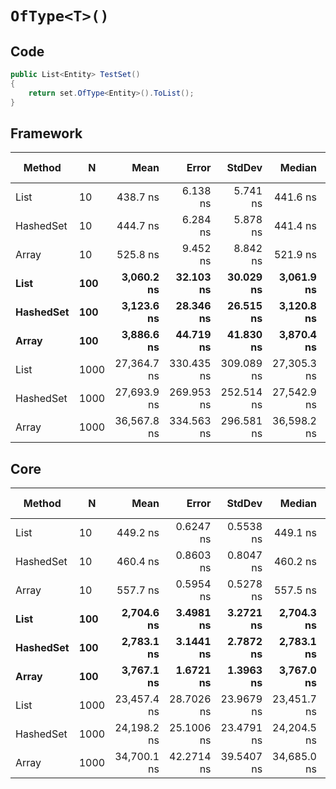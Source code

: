 # `OfType<T>()`

## Code
```csharp
public List<Entity> TestSet()
{
    return set.OfType<Entity>().ToList();
}
```

## Framework
|    Method |    N |        Mean |      Error |     StdDev |      Median |         Min |         Max |  Gen 0 |  Gen 1 | Gen 2 | Allocated |
|---------- |----- |------------:|-----------:|-----------:|------------:|------------:|------------:|-------:|-------:|------:|----------:|
|      List |   10 |    438.7 ns |   6.138 ns |   5.741 ns |    441.6 ns |    431.4 ns |    446.9 ns | 0.0911 |      - |     - |     432 B |
| HashedSet |   10 |    444.7 ns |   6.284 ns |   5.878 ns |    441.4 ns |    439.5 ns |    455.6 ns | 0.0911 |      - |     - |     432 B |
|     Array |   10 |    525.8 ns |   9.452 ns |   8.842 ns |    521.9 ns |    516.8 ns |    540.9 ns | 0.0896 |      - |     - |     424 B |
|      **List** |  **100** |  **3,060.2 ns** |  **32.103 ns** |  **30.029 ns** |  **3,061.9 ns** |  **3,017.1 ns** |  **3,133.0 ns** | **0.4845** |      **-** |     **-** |    **2296 B** |
| **HashedSet** |  **100** |  **3,123.6 ns** |  **28.346 ns** |  **26.515 ns** |  **3,120.8 ns** |  **3,093.1 ns** |  **3,168.0 ns** | **0.4845** |      **-** |     **-** |    **2296 B** |
|     **Array** |  **100** |  **3,886.6 ns** |  **44.719 ns** |  **41.830 ns** |  **3,870.4 ns** |  **3,833.7 ns** |  **3,963.1 ns** | **0.4807** |      **-** |     **-** |    **2288 B** |
|      List | 1000 | 27,364.7 ns | 330.435 ns | 309.089 ns | 27,305.3 ns | 27,002.6 ns | 28,043.0 ns | 3.5095 |      - |     - |   16707 B |
| HashedSet | 1000 | 27,693.9 ns | 269.953 ns | 252.514 ns | 27,542.9 ns | 27,358.5 ns | 28,170.6 ns | 3.5095 |      - |     - |   16707 B |
|     Array | 1000 | 36,567.8 ns | 334.563 ns | 296.581 ns | 36,598.2 ns | 35,979.7 ns | 36,975.8 ns | 3.4790 | 0.0610 |     - |   16702 B |

## Core
|    Method |    N |        Mean |      Error |     StdDev |      Median |         Min |         Max |  Gen 0 |  Gen 1 | Gen 2 | Allocated |
|---------- |----- |------------:|-----------:|-----------:|------------:|------------:|------------:|-------:|-------:|------:|----------:|
|      List |   10 |    449.2 ns |  0.6247 ns |  0.5538 ns |    449.1 ns |    448.1 ns |    450.0 ns | 0.0911 |      - |     - |     432 B |
| HashedSet |   10 |    460.4 ns |  0.8603 ns |  0.8047 ns |    460.2 ns |    459.6 ns |    462.3 ns | 0.0911 |      - |     - |     432 B |
|     Array |   10 |    557.7 ns |  0.5954 ns |  0.5278 ns |    557.5 ns |    556.8 ns |    558.6 ns | 0.0896 |      - |     - |     424 B |
|      **List** |  **100** |  **2,704.6 ns** |  **3.4981 ns** |  **3.2721 ns** |  **2,704.3 ns** |  **2,699.7 ns** |  **2,710.6 ns** | **0.4845** |      **-** |     **-** |    **2296 B** |
| **HashedSet** |  **100** |  **2,783.1 ns** |  **3.1441 ns** |  **2.7872 ns** |  **2,783.1 ns** |  **2,779.1 ns** |  **2,788.8 ns** | **0.4845** |      **-** |     **-** |    **2296 B** |
|     **Array** |  **100** |  **3,767.1 ns** |  **1.6721 ns** |  **1.3963 ns** |  **3,767.0 ns** |  **3,765.3 ns** |  **3,770.5 ns** | **0.4845** |      **-** |     **-** |    **2288 B** |
|      List | 1000 | 23,457.4 ns | 28.7026 ns | 23.9679 ns | 23,451.7 ns | 23,408.1 ns | 23,507.5 ns | 3.5095 |      - |     - |   16704 B |
| HashedSet | 1000 | 24,198.2 ns | 25.1006 ns | 23.4791 ns | 24,204.5 ns | 24,160.0 ns | 24,237.8 ns | 3.5095 |      - |     - |   16704 B |
|     Array | 1000 | 34,700.1 ns | 42.2714 ns | 39.5407 ns | 34,685.0 ns | 34,648.1 ns | 34,787.7 ns | 3.4790 | 0.0610 |     - |   16696 B |
